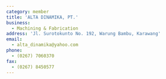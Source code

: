 ```yaml
---
category: member
title: 'ALTA DINAMIKA, PT.'
business:
  - Machining & Fabrication
address: 'Jl. Surotokunto No. 192, Warung Bambu, Karawang'
email:
  - alta_dinamika@yahoo.com
phone:
  - (0267) 7060370
fax:
  - (0267) 8450577
---
```

